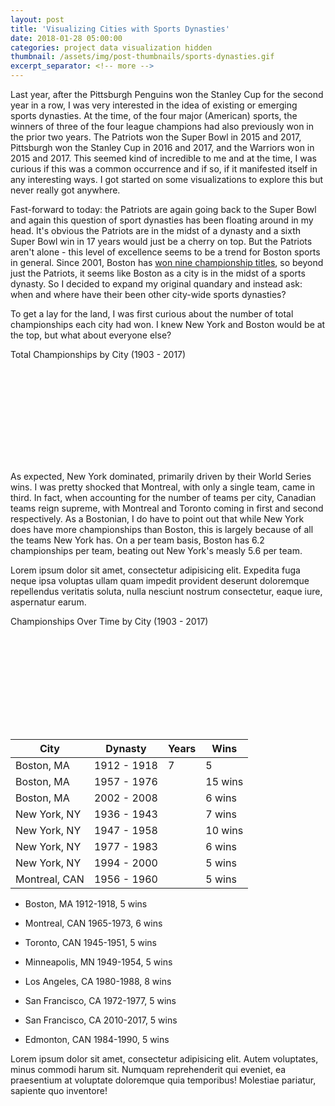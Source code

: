 ```yaml
---
layout: post
title: 'Visualizing Cities with Sports Dynasties'
date: 2018-01-28 05:00:00
categories: project data visualization hidden
thumbnail: /assets/img/post-thumbnails/sports-dynasties.gif
excerpt_separator: <!-- more -->
---
```


Last year, after the Pittsburgh Penguins won the Stanley Cup for the second year in a row, I was very interested in the idea of existing or emerging sports dynasties. At the time, of the four major (American) sports, the winners of three of the four league champions had also previously won in the prior two years. The Patriots won the Super Bowl in 2015 and 2017, Pittsburgh won the Stanley Cup in 2016 and 2017, and the Warriors <span id="sd-footnote-1" class="footnote">won in</span> 2015 and 2017. This seemed kind of incredible to me and at the time, I was curious if this was a common occurrence and if so, if it manifested itself in any interesting ways. I got started on some visualizations to explore this but never really got anywhere.

Fast-forward to today: the Patriots are again going back to the Super Bowl and again this question of sport dynasties has been floating around in my head. It's obvious the Patriots are in the midst of a dynasty and a sixth Super Bowl win in 17 years would just be a cherry on top. But the Patriots aren't alone - this level of excellence seems to be a trend for Boston sports in general. Since 2001, Boston has [won nine championship titles](https://www.pressherald.com/2017/01/30/tom-caron-bostons-had-nine-sports-titles-since-2001-and-patriots-look-to-make-it-10-on-sunday/), so beyond just the Patriots, it seems like Boston as a city is in the midst of a sports dynasty. So I decided to expand my original quandary and instead ask: when and where have their been other city-wide sports dynasties?

<!-- more -->

To get a lay for the land, I was first curious about the number of total championships each city had won. I knew New York and Boston would be at the top, but <span id="sd-footnote-2" class="footnote">what about everyone else</span>?

<p id="d3-sd-barchart-title">Total Championships by City (1903 - 2017)</p>
<div id="d3-sd-barchart-container">
    <svg id="d3-sd-barchart"></svg>
</div>

As expected, New York dominated, primarily driven by their World Series wins. I was pretty shocked that Montreal, with only a single team, came in third. In fact, when accounting for the number of teams per city, Canadian teams reign supreme, with Montreal and Toronto coming in first and second respectively. As a Bostonian, I do have to point out that while New York does have more championships than Boston, this is largely because of all the teams New York has. On a per team basis, Boston has 6.2 championships per team, beating out New York's measly 5.6 per team.

Lorem ipsum dolor sit amet, consectetur adipisicing elit. Expedita fuga neque ipsa voluptas ullam quam impedit provident deserunt doloremque repellendus veritatis soluta, nulla nesciunt nostrum consectetur, eaque iure, aspernatur earum.

<p id="d3-sd-barchart-title">Championships Over Time by City (1903 - 2017)</p>
<div id="d3-sd-dotchart-container">
    <svg id="d3-sd-dotchart"></svg>
</div>

<table id="dynasties-table">
    <thead>
    <tr>
        <th>City</th><th>Dynasty</th><th>Years</th><th>Wins</th>
    </tr>
    </thead>
    <tbody>
        <tr><td>Boston, MA</td><td>1912 - 1918</td><td>7</td><td>5</td></tr>
        <tr><td>Boston, MA</td><td>1957 - 1976</td><td></td><td>15 wins</td></tr>
        <tr><td>Boston, MA</td><td>2002 - 2008</td><td></td><td>6 wins</td></tr>
        <tr><td>New York, NY</td><td>1936 - 1943</td><td></td><td>7 wins</td></tr>
        <tr><td>New York, NY</td><td>1947 - 1958</td><td></td><td>10 wins</td></tr>
        <tr><td>New York, NY</td><td>1977 - 1983</td><td></td><td>6 wins</td></tr>
        <tr><td>New York, NY</td><td>1994 - 2000</td><td></td><td>5 wins</td></tr>
        <tr><td>Montreal, CAN</td><td>1956 - 1960</td><td></td><td>5 wins</td></tr>
    </tbody>
</table>

- Boston, MA 1912-1918, 5 wins

- Montreal, CAN 1965-1973, 6 wins
- Toronto, CAN 1945-1951, 5 wins
- Minneapolis, MN 1949-1954, 5 wins
- Los Angeles, CA 1980-1988, 8 wins
- San Francisco, CA 1972-1977, 5 wins
- San Francisco, CA 2010-2017, 5 wins
- Edmonton, CAN 1984-1990, 5 wins

Lorem ipsum dolor sit amet, consectetur adipisicing elit. Autem voluptates, minus commodi harum sit. Numquam reprehenderit qui eveniet, ea praesentium at voluptate doloremque quia temporibus! Molestiae pariatur, sapiente quo inventore!

<div id="d3-sd-map-container">
    <svg id="d3-sd-map"></svg>
</div>

<link rel="stylesheet" href="/projects/sports-dynasties/css/style.css">

<script type="text/javascript" src='/projects/sports-dynasties/js/main.js'></script>
<script type="text/javascript" src='/projects/sports-dynasties/js/bar.js'></script>
<script type="text/javascript" src='/projects/sports-dynasties/js/dot.js'></script>
<script type="text/javascript" src='/projects/sports-dynasties/js/map.js'></script>

